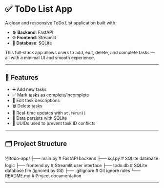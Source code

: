 # ✅ ToDo List App

A clean and responsive ToDo List application built with:

- ⚙️ **Backend**: FastAPI  
- 🌐 **Frontend**: Streamlit  
- 💾 **Database**: SQLite  

This full-stack app allows users to add, edit, delete, and complete tasks — all with a minimal UI and smooth experience.

---

## 🚀 Features

- ➕ Add new tasks  
- ✅ Mark tasks as complete/incomplete  
- 📝 Edit task descriptions  
- 🗑️ Delete tasks  
- 🔄 Real-time updates with `st.rerun()`  
- 💾 Data persists with SQLite  
- 🧠 UUIDs used to prevent task ID conflicts  

---

## 🗂️ Project Structure

📦todo-app/
├── main.py # FastAPI backend
├── sql.py # SQLite database logic
├── frontend.py # Streamlit user interface
├── todo.db # SQLite database file (ignored by Git)
├── .gitignore # Git ignore rules
└── README.md # Project documentation

---
